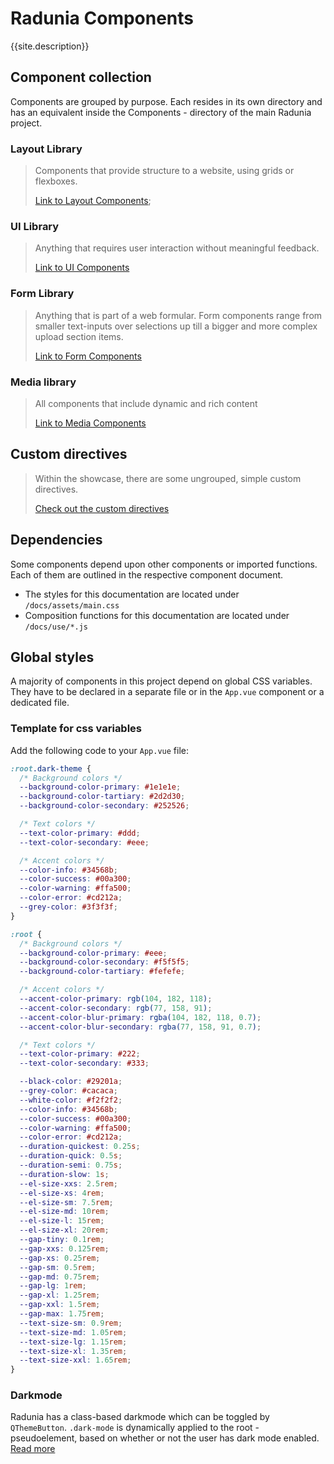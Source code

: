 <script setup>
import { useData } from 'vitepress'
const { site } = useData()
</script>

# Radunia Components

{{site.description}}

## Component collection

Components are grouped by purpose. Each resides in its own directory and has an equivalent inside the Components - directory of the main Radunia project.

### Layout Library

> Components that provide structure to a website, using grids or flexboxes.
>
> [Link to Layout Components](./showcase/Layout/index.md);

### UI Library

> Anything that requires user interaction without meaningful feedback.
>
> [Link to UI Components](./showcase/UI/index.md)

### Form Library

> Anything that is part of a web formular. Form components range from smaller text-inputs over selections up till a bigger and more complex upload section items.
>
> [Link to Form Components](./showcase/Form/index.md)

### Media library

> All components that include dynamic and rich content
>
> [Link to Media Components](./showcase/Media/index.md)

## Custom directives

> Within the showcase, there are some ungrouped, simple custom directives.
>
> [Check out the custom directives](./showcase/directives/index.md)

## Dependencies

Some components depend upon other components or imported functions. Each of them are outlined in the respective component document.

- The styles for this documentation are located under `/docs/assets/main.css`
- Composition functions for this documentation are located under `/docs/use/*.js`

## Global styles

A majority of components in this project depend on global CSS variables. They have to be declared in a separate file or in the `App.vue` component or a dedicated file.

### Template for css variables

Add the following code to your `App.vue` file:

```css
:root.dark-theme {
  /* Background colors */
  --background-color-primary: #1e1e1e;
  --background-color-tartiary: #2d2d30;
  --background-color-secondary: #252526;

  /* Text colors */
  --text-color-primary: #ddd;
  --text-color-secondary: #eee;

  /* Accent colors */
  --color-info: #34568b;
  --color-success: #00a300;
  --color-warning: #ffa500;
  --color-error: #cd212a;
  --grey-color: #3f3f3f;
}

:root {
  /* Background colors */
  --background-color-primary: #eee;
  --background-color-secondary: #f5f5f5;
  --background-color-tartiary: #fefefe;

  /* Accent colors */
  --accent-color-primary: rgb(104, 182, 118);
  --accent-color-secondary: rgb(77, 158, 91);
  --accent-color-blur-primary: rgba(104, 182, 118, 0.7);
  --accent-color-blur-secondary: rgba(77, 158, 91, 0.7);

  /* Text colors */
  --text-color-primary: #222;
  --text-color-secondary: #333;

  --black-color: #29201a;
  --grey-color: #cacaca;
  --white-color: #f2f2f2;
  --color-info: #34568b;
  --color-success: #00a300;
  --color-warning: #ffa500;
  --color-error: #cd212a;
  --duration-quickest: 0.25s;
  --duration-quick: 0.5s;
  --duration-semi: 0.75s;
  --duration-slow: 1s;
  --el-size-xxs: 2.5rem;
  --el-size-xs: 4rem;
  --el-size-sm: 7.5rem;
  --el-size-md: 10rem;
  --el-size-l: 15rem;
  --el-size-xl: 20rem;
  --gap-tiny: 0.1rem;
  --gap-xxs: 0.125rem;
  --gap-xs: 0.25rem;
  --gap-sm: 0.5rem;
  --gap-md: 0.75rem;
  --gap-lg: 1rem;
  --gap-xl: 1.25rem;
  --gap-xxl: 1.5rem;
  --gap-max: 1.75rem;
  --text-size-sm: 0.9rem;
  --text-size-md: 1.05rem;
  --text-size-lg: 1.15rem;
  --text-size-xl: 1.35rem;
  --text-size-xxl: 1.65rem;
}
```

### Darkmode

Radunia has a class-based darkmode which can be toggled by `QThemeButton`. `.dark-mode` is dynamically applied to the root - pseudoelement, based on whether or not the user has dark mode enabled. [Read more](./showcase/UI/themebutton.md)